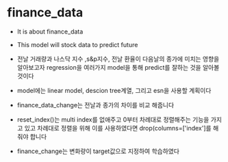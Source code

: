 # finance_data
* It is about finance_data

* This model will stock data to predict future
* 전날 거래량과 나스닥 지수 ,s&p지수, 전날 환율이 다음날의 종가에 미치는 영향을 알아보고자 regression을 여러가지 model을 통해 predict를 잘하는 것을 알아볼 것이다
* model에는 linear model, descion tree계열, 그리고 esn을 사용할 계획이다
* finance_data_change는 전날과 종가의 차이를 비교 해줍니다
* reset_index()는 multi index를 없애주고 0부터 차례대로 정렬해주는 기능을 가지고 있고 차례대로 정렬을 위해 이를 사용하였다면 drop(columns=['index']를 해줘야 합니다 
* finance_change는 변화량이 target값으로 지정하여 학습하였다
